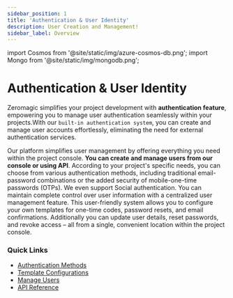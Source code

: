```yaml
---
sidebar_position: 1
title: 'Authentication & User Identity'
description: User Creation and Management! 
sidebar_label: Overview 
---
```


import Cosmos from '@site/static/img/azure-cosmos-db.png';
import Mongo from '@site/static/img/mongodb.png';

# Authentication & User Identity

Zeromagic simplifies your project development with **authentication feature**, empowering you to manage user authentication seamlessly within your projects.With our `built-in authentication system`, you can create and manage user accounts effortlessly, eliminating the need for external authentication services.

Our platform simplifies user management by offering everything you need within the project console. **You can create and manage users from our console or using API**. According to your project's specific needs, you can choose from various authentication methods, including traditional email-password combinations or the added security of mobile-one-time passwords (OTPs). We even support Social authentication. You can maintain complete control over user information with a centralized user management feature. This user-friendly system allows you to configure your own templates for one-time codes, password resets, and email confirmations. Additionally you can update user details, reset passwords, and revoke access – all from a single, convenient location within the project console.


### Quick Links
- [Authentication Methods](/authentication/quickstart/methods/introduction)
- [Template Configurations](/authentication/quickstart/templates)
- [Manage Users](/authentication/quickstart/users)
- [API Reference](/authentication/apireference/generalinfo)

